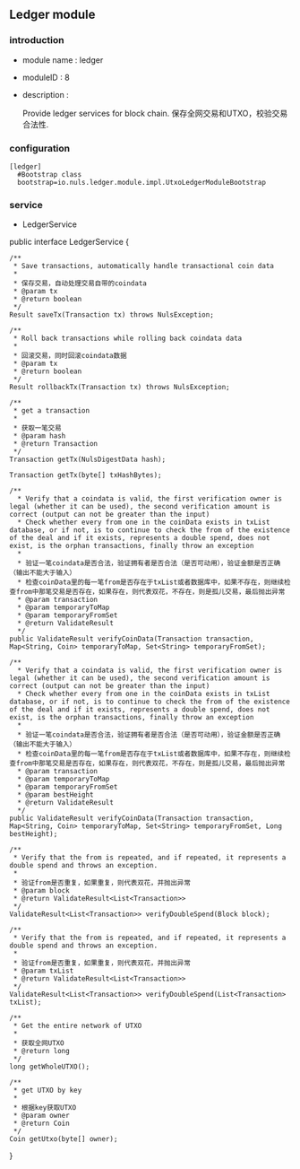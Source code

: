 ## Ledger module

### introduction

* module name : ledger


* moduleID : 8


* description :  

  Provide ledger services for block chain. 保存全网交易和UTXO，校验交易合法性.



### configuration

```
[ledger]
  #Bootstrap class
  bootstrap=io.nuls.ledger.module.impl.UtxoLedgerModuleBootstrap
```

### service

* LedgerService

public interface LedgerService {

    /**
     * Save transactions, automatically handle transactional coin data
     *
     * 保存交易，自动处理交易自带的coindata
     * @param tx
     * @return boolean
     */
    Result saveTx(Transaction tx) throws NulsException;

    /**
     * Roll back transactions while rolling back coindata data
     *
     * 回滚交易，同时回滚coindata数据
     * @param tx
     * @return boolean
     */
    Result rollbackTx(Transaction tx) throws NulsException;

    /**
     * get a transaction
     *
     * 获取一笔交易
     * @param hash
     * @return Transaction
     */
    Transaction getTx(NulsDigestData hash);

    Transaction getTx(byte[] txHashBytes);

    /**
      * Verify that a coindata is valid, the first verification owner is legal (whether it can be used), the second verification amount is correct (output can not be greater than the input)
      * Check whether every from one in the coinData exists in txList database, or if not, is to continue to check the from of the existence of the deal and if it exists, represents a double spend, does not exist, is the orphan transactions, finally throw an exception
      *
      * 验证一笔coindata是否合法，验证拥有者是否合法（是否可动用），验证金额是否正确（输出不能大于输入）
      * 检查coinData里的每一笔from是否存在于txList或者数据库中，如果不存在，则继续检查from中那笔交易是否存在，如果存在，则代表双花，不存在，则是孤儿交易，最后抛出异常
      * @param transaction
      * @param temporaryToMap
      * @param temporaryFromSet
      * @return ValidateResult
      */
    public ValidateResult verifyCoinData(Transaction transaction, Map<String, Coin> temporaryToMap, Set<String> temporaryFromSet);

    /**
      * Verify that a coindata is valid, the first verification owner is legal (whether it can be used), the second verification amount is correct (output can not be greater than the input)
      * Check whether every from one in the coinData exists in txList database, or if not, is to continue to check the from of the existence of the deal and if it exists, represents a double spend, does not exist, is the orphan transactions, finally throw an exception
      *
      * 验证一笔coindata是否合法，验证拥有者是否合法（是否可动用），验证金额是否正确（输出不能大于输入）
      * 检查coinData里的每一笔from是否存在于txList或者数据库中，如果不存在，则继续检查from中那笔交易是否存在，如果存在，则代表双花，不存在，则是孤儿交易，最后抛出异常
      * @param transaction
      * @param temporaryToMap
      * @param temporaryFromSet
      * @param bestHeight
      * @return ValidateResult
      */
    public ValidateResult verifyCoinData(Transaction transaction, Map<String, Coin> temporaryToMap, Set<String> temporaryFromSet, Long bestHeight);

    /**
     * Verify that the from is repeated, and if repeated, it represents a double spend and throws an exception.
     *
     * 验证from是否重复，如果重复，则代表双花，并抛出异常
     * @param block
     * @return ValidateResult<List<Transaction>>
     */
    ValidateResult<List<Transaction>> verifyDoubleSpend(Block block);

    /**
     * Verify that the from is repeated, and if repeated, it represents a double spend and throws an exception.
     *
     * 验证from是否重复，如果重复，则代表双花，并抛出异常
     * @param txList
     * @return ValidateResult<List<Transaction>>
     */
    ValidateResult<List<Transaction>> verifyDoubleSpend(List<Transaction> txList);

    /**
     * Get the entire network of UTXO
     *
     * 获取全网UTXO
     * @return long
     */
    long getWholeUTXO();

    /**
     * get UTXO by key
     *
     * 根据key获取UTXO
     * @param owner
     * @return Coin
     */
    Coin getUtxo(byte[] owner);
}



